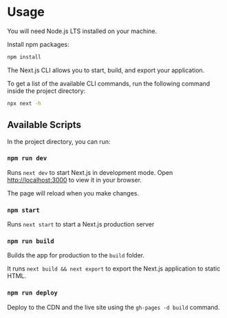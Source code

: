 # Usage

You will need Node.js LTS installed on your machine.

Install npm packages:

```bash
npm install
```

The Next.js CLI allows you to start, build, and export your application.

To get a list of the available CLI commands, run the following command inside the project directory:

```bash
npx next -h
```

## Available Scripts

In the project directory, you can run:

### `npm run dev`

Runs `next dev` to start Next.js in development mode.
Open [http://localhost:3000](http://localhost:3000) to view it in your browser.

The page will reload when you make changes.

### `npm start`

Runs `next start` to start a Next.js production server

### `npm run build`

Builds the app for production to the `build` folder.

It runs `next build && next export` to export the Next.js application to static HTML.

### `npm run deploy`

Deploy to the CDN and the live site using the `gh-pages -d build` command.

